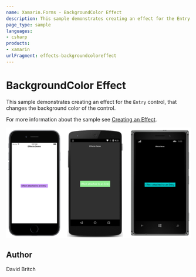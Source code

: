 ```yaml
---
name: Xamarin.Forms - BackgroundColor Effect
description: This sample demonstrates creating an effect for the Entry control, that changes the background color of the control.
page_type: sample
languages:
- csharp
products:
- xamarin
urlFragment: effects-backgroundcoloreffect
---
```

# BackgroundColor Effect

This sample demonstrates creating an effect for the `Entry` control, that changes the background color of the control.

For more information about the sample see [Creating an Effect](https://docs.microsoft.com/xamarin/xamarin-forms/app-fundamentals/effects/creating).

![BackgroundColor Effect application screenshot](Screenshots/01All.png "BackgroundColor Effect application screenshot")

## Author

David Britch
